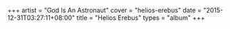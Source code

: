 +++
artist = "God Is An Astronaut"
cover = "helios-erebus"
date = "2015-12-31T03:27:11+08:00"
title = "Helios Erebus"
types = "album"
+++

